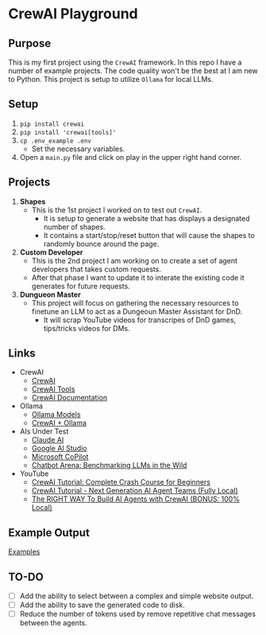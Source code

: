 # CrewAI Playground
## Purpose
This is my first project using the `CrewAI` framework.
In this repo I have a number of example projects.
The code quality won't be the best at I am new to Python.
This project is setup to utilize `Ollama` for local LLMs.

## Setup
1. `pip install crewai`
2. `pip install 'crewai[tools]'`
3. `cp .env_example .env`
    * Set the necessary variables.
4. Open a `main.py` file and click on play in the upper right hand corner.

## Projects
1. **Shapes**
    * This is the 1st project I worked on to test out `CrewAI`.
        * It is setup to generate a website that has displays a designated number of shapes.
        * It contains a start/stop/reset button that will cause the shapes to randomly bounce around the page.
2. **Custom Developer**
    * This is the 2nd project I am working on to create a set of agent developers that takes custom requests.
    * After that phase I want to update it to interate the existing code it generates for future requests.
3. **Dungueon Master**
    * This project will focus on gathering the necessary resources to finetune an LLM to act as a Dungeoun Master Assistant for DnD.
        * It will scrap YouTube videos for transcripes of DnD games, tips/tricks videos for DMs.

## Links
* CrewAI
    * [CrewAI](https://github.com/joaomdmoura/crewai/)
    * [CrewAI Tools](https://github.com/joaomdmoura/crewAI-tools)
    * [CrewAI Documentation](docs.crewai.com/how-to/)
* Ollama
    * [Ollama Models](https://ollama.com/library)
    * [CrewAI + Ollama](https://docs.crewai.com/how-to/LLM-Connections/)
* AIs Under Test
    * [Claude AI](https://claude.ai/chat/)
    * [Google AI Studio](https://aistudio.google.com/)
    * [Microsoft CoPilot](https://copilot.microsoft.com/)
    * [Chatbot Arena: Benchmarking LLMs in the Wild](https://chat.lmsys.org)
* YouTube
    * [CrewAI Tutorial: Complete Crash Course for Beginners](https://youtu.be/sPzc6hMg7So?si=Q4GHPC249ZSAz_2k)
    * [CrewAI Tutorial - Next Generation AI Agent Teams (Fully Local)](https://youtu.be/tnejrr-0a94?si=P99KIsoWwZrE3cwS)
    * [The RIGHT WAY To Build AI Agents with CrewAI (BONUS: 100% Local)](https://youtu.be/iJjSjmZnNlI?si=Nc2q5T76h5VbOm4G)

## Example Output
[Examples](EXAMPLES.md)

## TO-DO
- [ ] Add the ability to select between a complex and simple website output.
- [ ] Add the ability to save the generated code to disk.
- [ ] Reduce the number of tokens used by remove repetitive chat messages between the agents.
